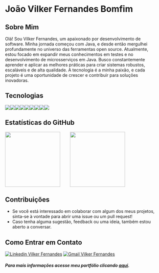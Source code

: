 # João Vilker Fernandes Bomfim

## Sobre Mim
 Olá! Sou Vilker Fernandes, um apaixonado por desenvolvimento de software. Minha jornada começou com Java, e desde então mergulhei profundamente no universo das ferramentas open source. Atualmente, estou focado em expandir meus conhecimentos em testes e no desenvolvimento de microsserviços em Java. Busco constantemente aprender e aplicar as melhores práticas para criar sistemas robustos, escaláveis e de alta qualidade. A tecnologia é a minha paixão, e cada projeto é uma oportunidade de crescer e contribuir para soluções inovadoras.

## Tecnologias
<div style="display: flex">
  <img src="https://img.shields.io/badge/java-%23ED8B00.svg?style=for-the-badge&logo=openjdk" />
  <img src="https://img.shields.io/badge/spring-%236DB33F.svg?style=for-the-badge&logo=spring&logoColor=white" />
  <img src="https://img.shields.io/badge/postgresql-4169e1?style=for-the-badge&logo=postgresql&logoColor=white" />
  <img src="https://img.shields.io/badge/html5-%23E34F26.svg?style=for-the-badge&logo=html5&logoColor=white" />
  <img src="https://img.shields.io/badge/css3-%231572B6.svg?style=for-the-badge&logo=css3&logoColor=white" />
  <img src="https://img.shields.io/badge/mysql-%2300f.svg?style=for-the-badge&logo=mysql&logoColor=white" />
  <img src="https://img.shields.io/badge/typescript-%23007ACC.svg?style=for-the-badge&logo=typescript&logoColor=white" />
  <img src="https://img.shields.io/badge/javascript-%23323330.svg?style=for-the-badge&logo=javascript&logoColor=%23F7DF1E" />
  <img src="https://img.shields.io/badge/node.js-6DA55F?style=for-the-badge&logo=node.js&logoColor=white" />
</div>

## Estatísticas do GitHub
<div style="display: flex;">
  <img style="margin-right: 2rem;" height="180em"src="https://github-readme-stats.vercel.app/api?username=vilkkk&show_icons=true&theme=transparent">

  <img height="180em" src="https://github-readme-stats.vercel.app/api/top-langs/?username=vilkkk&layout=compact">
</div>

## Contribuições
- Se você está interessado em colaborar com algum dos meus projetos, sinta-se à vontade para abrir uma issue ou um pull request!
- Caso tenha alguma sugestão, feedback ou uma ideia, também estou aberto a conversar.

## Como Entrar em Contato
<a href="https://www.linkedin.com/in/vilker-fernandes-5875a12bb/" target="_blank" title="Linkedin Vilker Fernandes"><img src="https://img.shields.io/badge/- Vilker Fernandes-blue?style=flat-square&logo=Linkedin&logoColor=white&link=https://www.linkedin.com/in/vilker-fernandes-5875a12bb/" alt="Linkedin Vilker Fernandes"/></a> [![Gmail Vilker Fernandes](https://img.shields.io/badge/-vilkerfernandes@gmail.com-c14438?style=flat-square&logo=Gmail&logoColor=white&link=mailto:vilkerfernandes@gmail.com)](mailto:vilkerfernandes@gmail.com "Gmail Vilker Fernandes")

##### Para mais informações acesse meu portfólio clicando [aqui]("aqui").

